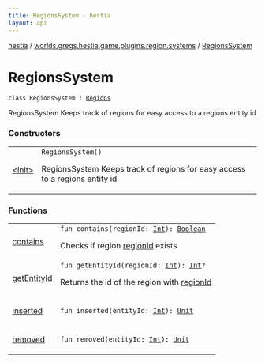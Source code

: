 ```yaml
---
title: RegionsSystem - hestia
layout: api
---
```


<div class='api-docs-breadcrumbs'><a href="../../index.html">hestia</a> / <a href="../index.html">worlds.gregs.hestia.game.plugins.region.systems</a> / <a href="./index.html">RegionsSystem</a></div>

# RegionsSystem

<div class="signature"><code><span class="keyword">class </span><span class="identifier">RegionsSystem</span>&nbsp;<span class="symbol">:</span>&nbsp;<a href="../../worlds.gregs.hestia.game.api.region/-regions/index.html"><span class="identifier">Regions</span></a></code></div>

RegionsSystem
Keeps track of regions for easy access to a regions entity id

### Constructors

<table class="api-docs-table">
<tbody>
<tr>
<td markdown="1">

<a href="-init-.html">&lt;init&gt;</a>


</td>
<td markdown="1">
<div class="signature"><code><span class="identifier">RegionsSystem</span><span class="symbol">(</span><span class="symbol">)</span></code></div>

RegionsSystem
Keeps track of regions for easy access to a regions entity id


</td>
</tr>
</tbody>
</table>

### Functions

<table class="api-docs-table">
<tbody>
<tr>
<td markdown="1">

<a href="contains.html">contains</a>


</td>
<td markdown="1">
<div class="signature"><code><span class="keyword">fun </span><span class="identifier">contains</span><span class="symbol">(</span><span class="parameterName" id="worlds.gregs.hestia.game.plugins.region.systems.RegionsSystem$contains(kotlin.Int)/regionId">regionId</span><span class="symbol">:</span>&nbsp;<a href="https://kotlinlang.org/api/latest/jvm/stdlib/kotlin/-int/index.html"><span class="identifier">Int</span></a><span class="symbol">)</span><span class="symbol">: </span><a href="https://kotlinlang.org/api/latest/jvm/stdlib/kotlin/-boolean/index.html"><span class="identifier">Boolean</span></a></code></div>

Checks if region <a href="../../worlds.gregs.hestia.game.api.region/-regions/contains.html#worlds.gregs.hestia.game.api.region.Regions$contains(kotlin.Int)/regionId">regionId</a> exists


</td>
</tr>
<tr>
<td markdown="1">

<a href="get-entity-id.html">getEntityId</a>


</td>
<td markdown="1">
<div class="signature"><code><span class="keyword">fun </span><span class="identifier">getEntityId</span><span class="symbol">(</span><span class="parameterName" id="worlds.gregs.hestia.game.plugins.region.systems.RegionsSystem$getEntityId(kotlin.Int)/regionId">regionId</span><span class="symbol">:</span>&nbsp;<a href="https://kotlinlang.org/api/latest/jvm/stdlib/kotlin/-int/index.html"><span class="identifier">Int</span></a><span class="symbol">)</span><span class="symbol">: </span><a href="https://kotlinlang.org/api/latest/jvm/stdlib/kotlin/-int/index.html"><span class="identifier">Int</span></a><span class="symbol">?</span></code></div>

Returns the id of the region with <a href="../../worlds.gregs.hestia.game.api.region/-regions/get-entity-id.html#worlds.gregs.hestia.game.api.region.Regions$getEntityId(kotlin.Int)/regionId">regionId</a>


</td>
</tr>
<tr>
<td markdown="1">

<a href="inserted.html">inserted</a>


</td>
<td markdown="1">
<div class="signature"><code><span class="keyword">fun </span><span class="identifier">inserted</span><span class="symbol">(</span><span class="parameterName" id="worlds.gregs.hestia.game.plugins.region.systems.RegionsSystem$inserted(kotlin.Int)/entityId">entityId</span><span class="symbol">:</span>&nbsp;<a href="https://kotlinlang.org/api/latest/jvm/stdlib/kotlin/-int/index.html"><span class="identifier">Int</span></a><span class="symbol">)</span><span class="symbol">: </span><a href="https://kotlinlang.org/api/latest/jvm/stdlib/kotlin/-unit/index.html"><span class="identifier">Unit</span></a></code></div>

</td>
</tr>
<tr>
<td markdown="1">

<a href="removed.html">removed</a>


</td>
<td markdown="1">
<div class="signature"><code><span class="keyword">fun </span><span class="identifier">removed</span><span class="symbol">(</span><span class="parameterName" id="worlds.gregs.hestia.game.plugins.region.systems.RegionsSystem$removed(kotlin.Int)/entityId">entityId</span><span class="symbol">:</span>&nbsp;<a href="https://kotlinlang.org/api/latest/jvm/stdlib/kotlin/-int/index.html"><span class="identifier">Int</span></a><span class="symbol">)</span><span class="symbol">: </span><a href="https://kotlinlang.org/api/latest/jvm/stdlib/kotlin/-unit/index.html"><span class="identifier">Unit</span></a></code></div>

</td>
</tr>
</tbody>
</table>
